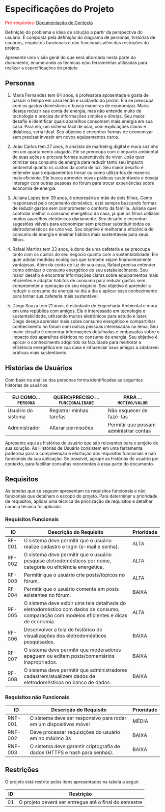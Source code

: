 # Especificações do Projeto

<span style="color:red">Pré-requisitos: <a href="01-Documentação de Contexto.md"> Documentação de Contexto</a></span>

Definição do problema e ideia de solução a partir da perspectiva do usuário. É composta pela definição do  diagrama de personas, histórias de usuários, requisitos funcionais e não funcionais além das restrições do projeto.

Apresente uma visão geral do que será abordado nesta parte do documento, enumerando as técnicas e/ou ferramentas utilizadas para realizar a especificações do projeto

## Personas

1.	Maria Fernandes tem 64 anos, é professora aposentada e gosta de passar o tempo em casa lendo e cuidando do jardim. Ela se preocupa com os gastos domésticos e busca maneiras de economizar. Maria deseja reduzir sua conta de energia, mas não entende muito de tecnologia e precisa de informações simples e diretas. Seu maior desafio é identificar quais aparelhos consomem mais energia em sua casa. Para ela, um sistema fácil de usar, com explicações claras e didáticas, seria ideal. Seu objetivo é encontrar formas de economizar sem precisar investir em novos equipamentos caros.

2.	João Carlos tem 27 anos, é analista de marketing digital e mora sozinho em um apartamento alugado. Ele se preocupa com o impacto ambiental de suas ações e procura formas sustentáveis de viver. João quer otimizar seu consumo de energia para reduzir tanto seu impacto ambiental quanto os custos da conta de luz. Seu maior desafio é entender quais equipamentos trocar ou como utilizá-los de maneira mais eficiente. Ele busca aprender novas práticas sustentáveis e deseja interagir com outras pessoas no fórum para trocar experiências sobre economia de energia.
   
3.	Juliana Lopes tem 39 anos, é empresária e mãe de dois filhos. Como responsável pelo orçamento doméstico, está sempre buscando formas de reduzir gastos sem comprometer o conforto da família. Juliana quer controlar melhor o consumo energético da casa, já que os filhos utilizam muitos aparelhos eletrônicos diariamente. Seu desafio é encontrar sugestões viáveis para economizar sem precisar substituir todos os eletrodomésticos de uma vez. Seu objetivo é melhorar a eficiência do consumo de energia e ensinar hábitos mais sustentáveis para seus filhos.
	
4.	Rafael Martins tem 33 anos, é dono de uma cafeteria e se preocupa tanto com os custos do seu negócio quanto com a sustentabilidade. Ele quer adotar medidas ecológicas que também sejam financeiramente vantajosas. Além da conta de luz de sua casa, Rafael precisa entender como otimizar o consumo energético de seu estabelecimento. Seu maior desafio é encontrar informações claras sobre equipamentos mais eficientes e adaptar hábitos de consumo para reduzir gastos sem comprometer a operação do seu negócio. Seu objetivo é aprender a reduzir o consumo de energia no dia a dia e aplicar esse conhecimento para tornar sua cafeteria mais sustentável.
	
5.	Diego Souza tem 21 anos, é estudante de Engenharia Ambiental e mora em uma república com amigos. Ele é interessado em tecnologia e sustentabilidade, utilizando muitos eletrônicos para estudo e lazer. Diego deseja aprender mais sobre consumo energético e compartilhar conhecimento no fórum com outras pessoas interessadas no tema. Seu maior desafio é encontrar informações detalhadas e embasadas sobre o impacto dos aparelhos elétricos no consumo de energia. Seu objetivo é aplicar o conhecimento adquirido na faculdade para melhorar a eficiência energética em sua casa e influenciar seus amigos a adotarem práticas mais sustentáveis



## Histórias de Usuários

Com base na análise das personas forma identificadas as seguintes histórias de usuários:

|EU COMO... `PERSONA`| QUERO/PRECISO ... `FUNCIONALIDADE` |PARA ... `MOTIVO/VALOR`                 |
|--------------------|------------------------------------|----------------------------------------|
|Usuário do sistema  | Registrar minhas tarefas           | Não esquecer de fazê-las               |
|Administrador       | Alterar permissões                 | Permitir que possam administrar contas |

Apresente aqui as histórias de usuário que são relevantes para o projeto de sua solução. As Histórias de Usuário consistem em uma ferramenta poderosa para a compreensão e elicitação dos requisitos funcionais e não funcionais da sua aplicação. Se possível, agrupe as histórias de usuário por contexto, para facilitar consultas recorrentes à essa parte do documento.



## Requisitos

As tabelas que se seguem apresentam os requisitos funcionais e não funcionais que detalham o escopo do projeto. Para determinar a prioridade de requisitos, aplicar uma técnica de priorização de requisitos e detalhar como a técnica foi aplicada.

### Requisitos Funcionais

|ID    | Descrição do Requisito  | Prioridade |
|------|-----------------------------------------|----|
|RF-001| O sistema deve permitir que o usuário realize cadastro e login (e-mail e senha). | ALTA | 
|RF-002| O sistema deve permitir que o usuário pesquise eletrodomésticos por nome, categoria ou eficiência energética. | ALTA |
|RF-003| Permitir que o usuário crie posts/tópicos no fórum. | ALTA |
|RF-004| Permitir que o usuário comente em posts existentes no fórum. | BAIXA |
|RF-005| O sistema deve exibir uma tela detalhada do eletrodoméstico com dados de consumo, comparação com modelos eficientes e dicas de economia. | ALTA |
|RF-006| Desenvolver a tela de histórico de visualizações dos eletrodomésticos pesquisados. | BAIXA |
|RF-007| O sistema deve permitir que moderadores apaguem ou editem posts/comentários inapropriados. | BAIXA |
|RF-008| O sistema deve permitir que administradores cadastrem/atualizem dados de eletrodomésticos no banco de dados. | BAIXA |


### Requisitos não Funcionais

|ID     | Descrição do Requisito  |Prioridade |
|-------|-------------------------|----|
|RNF-001| O sistema deve ser responsivo para rodar em um dispositivos móvel | MÉDIA | 
|RNF-002| Deve processar requisições do usuário em no máximo 3s |  BAIXA | 
|RNF-003| O sistema deve garantir criptografia de dados (HTTPS e hash para senhas). |  BAIXA | 



## Restrições

O projeto está restrito pelos itens apresentados na tabela a seguir.

|ID| Restrição                                             |
|--|-------------------------------------------------------|
|01| O projeto deverá ser entregue até o final do semestre |




